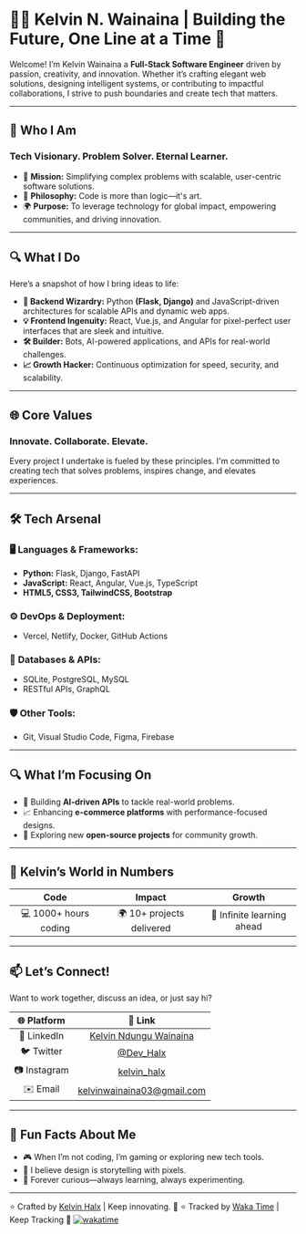 # 👨‍💻 Kelvin N. Wainaina | Building the Future, One Line at a Time 🚀  

Welcome! I’m Kelvin Wainaina a **Full-Stack Software Engineer** driven by passion, creativity, and innovation. Whether it’s crafting elegant web solutions, designing intelligent systems, or contributing to impactful collaborations, I strive to push boundaries and create tech that matters.  

---

## 🧩 **Who I Am**
### **Tech Visionary. Problem Solver. Eternal Learner.**
- 🌟 **Mission:** Simplifying complex problems with scalable, user-centric software solutions.  
- 🧠 **Philosophy:** Code is more than logic—it's art.  
- 🌍 **Purpose:** To leverage technology for global impact, empowering communities, and driving innovation.  

---

## 🔍 **What I Do**
Here’s a snapshot of how I bring ideas to life:  

- **🔭 Backend Wizardry:** Python **(Flask, Django)** and JavaScript-driven architectures for scalable APIs and dynamic web apps.  
- **💡 Frontend Ingenuity:** React, Vue.js, and Angular for pixel-perfect user interfaces that are sleek and intuitive.  
- **🛠️ Builder:** Bots, AI-powered applications, and APIs for real-world challenges.  
- **📈 Growth Hacker:** Continuous optimization for speed, security, and scalability.  

---

## 🌐 **Core Values**
### **Innovate. Collaborate. Elevate.**
Every project I undertake is fueled by these principles. I'm committed to creating tech that solves problems, inspires change, and elevates experiences.  

---

## 🛠 **Tech Arsenal**

### 🖥 **Languages & Frameworks:**
- **Python:** Flask, Django, FastAPI  
- **JavaScript:** React, Angular, Vue.js, TypeScript  
- **HTML5, CSS3, TailwindCSS, Bootstrap**

### ⚙️ **DevOps & Deployment:**
- Vercel, Netlify, Docker, GitHub Actions  

### 🔗 **Databases & APIs:**
- SQLite, PostgreSQL, MySQL  
- RESTful APIs, GraphQL  

### 🛡 **Other Tools:**
- Git, Visual Studio Code, Figma, Firebase  

---

## 🔍 **What I’m Focusing On**
- 🌱 Building **AI-driven APIs** to tackle real-world problems.  
- 📈 Enhancing **e-commerce platforms** with performance-focused designs.  
- 🤝 Exploring new **open-source projects** for community growth.  

---

## 🌌 **Kelvin’s World in Numbers**  
| Code | Impact | Growth |  
|:---:|:---:|:---:|  
| 💻 1000+ hours coding | 🌍 10+ projects delivered | 🚀 Infinite learning ahead |  

---

## 📫 **Let’s Connect!**  
Want to work together, discuss an idea, or just say hi?  

| 🌐 Platform | 🔗 Link |  
|:---:|:---:|  
| 💼 LinkedIn | [Kelvin Ndungu Wainaina](https://www.linkedin.com/in/kelvinndungu/) |  
| 🐦 Twitter | [@Dev_Halx](https://twitter.com/Dev_Halx) |  
| 📷 Instagram | [kelvin_halx](https://www.instagram.com/kelvin_halx/) |  
| ✉️ Email | kelvinwainaina03@gmail.com |  

---

## 📖 **Fun Facts About Me**  
- 🎮 When I’m not coding, I’m gaming or exploring new tech tools.  
- 🎨 I believe design is storytelling with pixels.  
- 🌱 Forever curious—always learning, always experimenting.  

---

⭐️ Crafted by [Kelvin Halx](https://github.com/KelvinHalx) |  Keep innovating. 🚀
⭐️ Tracked by [Waka Time]([https://github.com/KelvinHalx](https://wakatime.com/@Kelvin_Halx)) |  Keep Tracking 🚀
[![wakatime](https://wakatime.com/badge/user/d72b26ba-f2dc-4d5f-8d2f-3dc1f95c374f.svg)](https://wakatime.com/@d72b26ba-f2dc-4d5f-8d2f-3dc1f95c374f)
